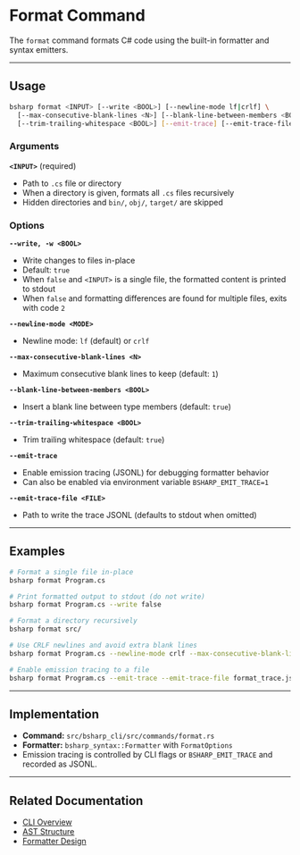 # Format Command

The `format` command formats C# code using the built-in formatter and syntax emitters.

---

## Usage

```bash
bsharp format <INPUT> [--write <BOOL>] [--newline-mode lf|crlf] \
  [--max-consecutive-blank-lines <N>] [--blank-line-between-members <BOOL>] \
  [--trim-trailing-whitespace <BOOL>] [--emit-trace] [--emit-trace-file <FILE>]
```

### Arguments

**`<INPUT>`** (required)
- Path to `.cs` file or directory
- When a directory is given, formats all `.cs` files recursively
- Hidden directories and `bin/`, `obj/`, `target/` are skipped

### Options

**`--write, -w <BOOL>`**
- Write changes to files in-place
- Default: `true`
- When `false` and `<INPUT>` is a single file, the formatted content is printed to stdout
- When `false` and formatting differences are found for multiple files, exits with code `2`

**`--newline-mode <MODE>`**
- Newline mode: `lf` (default) or `crlf`

**`--max-consecutive-blank-lines <N>`**
- Maximum consecutive blank lines to keep (default: `1`)

**`--blank-line-between-members <BOOL>`**
- Insert a blank line between type members (default: `true`)

**`--trim-trailing-whitespace <BOOL>`**
- Trim trailing whitespace (default: `true`)

**`--emit-trace`**
- Enable emission tracing (JSONL) for debugging formatter behavior
- Can also be enabled via environment variable `BSHARP_EMIT_TRACE=1`

**`--emit-trace-file <FILE>`**
- Path to write the trace JSONL (defaults to stdout when omitted)

---

## Examples

```bash
# Format a single file in-place
bsharp format Program.cs

# Print formatted output to stdout (do not write)
bsharp format Program.cs --write false

# Format a directory recursively
bsharp format src/

# Use CRLF newlines and avoid extra blank lines
bsharp format Program.cs --newline-mode crlf --max-consecutive-blank-lines 1

# Enable emission tracing to a file
bsharp format Program.cs --emit-trace --emit-trace-file format_trace.jsonl
```

---

## Implementation

- **Command:** `src/bsharp_cli/src/commands/format.rs`
- **Formatter:** `bsharp_syntax::Formatter` with `FormatOptions`
- Emission tracing is controlled by CLI flags or `BSHARP_EMIT_TRACE` and recorded as JSONL.

---

## Related Documentation

- [CLI Overview](./overview.md)
- [AST Structure](../parser/ast-structure.md)
- [Formatter Design](../syntax/formatter.md)
